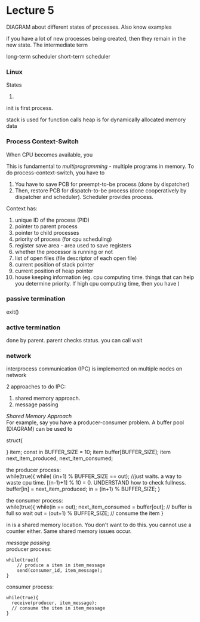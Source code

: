 Lecture 5
=============

DIAGRAM about different states of processes.
Also know examples

if you have a lot of new processes being created, then they remain in the new state. The intermediate term


long-term scheduler
short-term scheduler



### Linux
States

1.

init is first process.


stack is used for function calls
heap is for dynamically allocated memory
data

### Process Context-Switch
When CPU becomes available, you

This is fundamental to *multiprogramming* - multiple programs in memory.
To do process-context-switch, you have to
1. You have to save PCB for preempt-to-be process (done by dispatcher)
2. Then, restore PCB for dispatch-to-be process (done cooperatively by dispatcher and scheduler). Scheduler provides process.

Context has:
1. unique ID of the process (PID)
2. pointer to parent process
3. pointer to child processes
4. priority of process (for cpu scheduling)
5. register save area - area used to save registers
6. whether the processor is running or not
7. list of open files (file descriptor of each open file)
8. current position of stack pointer
9. current position of heap pointer
10. house keeping information (eg. cpu computing time. things that can help you determine priority. If high cpu computing time, then you have  )


### passive termination
exit()
### active termination
done by parent. parent checks status. you can call wait

### network
interprocess communication (IPC) is implemented on multiple nodes on network

2 approaches to do IPC:
1. shared memory approach.
2. message passing

*Shared Memory Approach*  
For example, say you have a producer-consumer problem. A buffer pool (DIAGRAM) can be used to

struct{

} item;
const in BUFFER_SIZE = 10;
item buffer[BUFFER_SIZE];
item next_item_produced, next_item_consumed;

the producer process:  
while(true){
  while( (in+1) % BUFFER_SIZE == out); //just waits. a way to waste cpu time.  [(n-1)+1] % 10 = 0. UNDERSTAND how to check fullness.  
  buffer[in] = next_item_produced;
  in = (in+1) % BUFFER_SIZE;
}

the consumer process:  
while(true){
  while(in == out);
  next_item_consumed = buffer[out]; // buffer is full so wait
  out = (out+1) % BUFFER_SIZE;
  // consume the item
}

in is a shared memory location. You don't want to do this.
you cannot use a counter either. Same shared memory issues occur.

*message passing*  
producer process:  

    while(true){
        // produce a item in item_message
        send(consumer_id, item_message);
    }

consumer process:  

    while(true){
      receive(producer, item_message);
      // consume the item in item_message
    }
